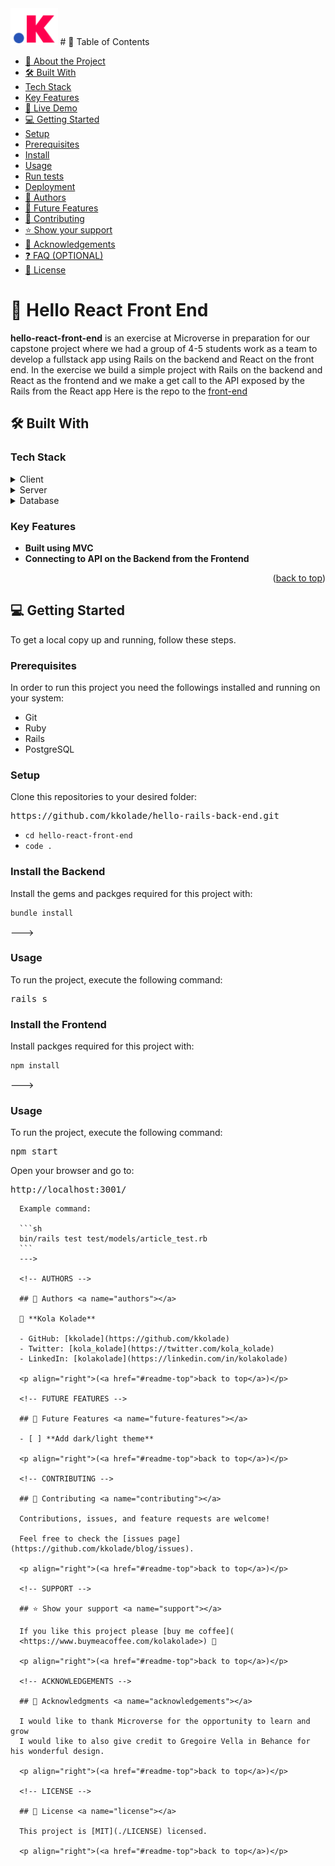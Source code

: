 <!-- TABLE OF CONTENTS -->
<img width="15%" src="./kolakolade_favicon.png ">
# 📗 Table of Contents

- [📖 About the Project](#about-project)
- [🛠 Built With](#built-with)
- [Tech Stack](#tech-stack)
- [Key Features](#key-features)
- [🚀 Live Demo](#live-demo)
- [💻 Getting Started](#getting-started)
- [Setup](#setup)
- [Prerequisites](#prerequisites)
- [Install](#install)
- [Usage](#usage)
- [Run tests](#run-tests)
- [Deployment](#triangular_flag_on_post-deployment)
- [👥 Authors](#authors)
- [🔭 Future Features](#future-features)
- [🤝 Contributing](#contributing)
- [⭐️ Show your support](#support)
- [🙏 Acknowledgements](#acknowledgements)
- [❓ FAQ (OPTIONAL)](#faq)
- [📝 License](#license)

<!-- PROJECT DESCRIPTION -->

# 📖 Hello React Front End <a name="about-project"></a>

**hello-react-front-end** is an exercise at Microverse in preparation for our capstone project where we had a group of 4-5 students work as a team to develop a fullstack app using Rails on the backend and React on the front end. In the exercise we build a simple project with Rails on the backend and React as the frontend and we make a get call to the API exposed by the Rails from the React app
Here is the repo to the [front-end](https://github.com/kkolade/hello-react-front-end/pull/1)

## 🛠 Built With <a name="built-with"></a>

### Tech Stack <a name="tech-stack"></a>

<details>
  <summary>Client</summary>
  <ul>
    <li><a href="https://react.org">React</a></li>
    <li><a href="https://developer.mozilla.org/en-US/docs/Web/JavaScript">JavaScript</a></li>
  </ul>
</details>
<details>
  <summary>Server</summary>
  <ul>
    <li><a href="https://www.ruby-lang.org/">Ruby</a></li>
    <li><a href="https://rubyonrails.org/">Ruby on Rails</a></li>
  </ul>
</details>
<details>
  <summary>Database</summary>
  <ul>
    <li><a href="https://www.postgresql.org/">PostgreSQL</a></li>
  </ul>
</details>

<!-- Features -->

### Key Features <a name="key-features"></a>

- **Built using MVC**
- **Connecting to API on the Backend from the Frontend**

<p align="right">(<a href="#readme-top">back to top</a>)</p>


<!-- GETTING STARTED -->

## 💻 Getting Started <a name="getting-started"></a>

To get a local copy up and running, follow these steps.

### Prerequisites

In order to run this project you need the followings installed and running on your system:

- Git
- Ruby
- Rails
- PostgreSQL

<!--
  Example command:

  ```sh
  gem install rails
  ```
-->

### Setup

Clone this repositories to your desired folder:

<pre>https://github.com/kkolade/hello-rails-back-end.git</pre>

- `cd hello-react-front-end`
- `code .` <!-- If you are using VS Code -->
<!--
  Example commands:
  --->

  ### Install the Backend

  Install the gems and packges required for this project with:

  ```sh
  bundle install
  ```
  --->

  ### Usage

  To run the project, execute the following command:

  <pre>rails s</pre>
  ### Install the Frontend

  Install  packges required for this project with:

  ```sh
  npm install
  ```
  --->

  ### Usage

  To run the project, execute the following command:

  <pre>npm start</pre>

  Open your browser and go to:
  <pre>http://localhost:3001/</pre>

  <!-- ### Run tests

    To run tests, run the following command:

    <pre>rspec ./spec/</pre> -->

   
      Example command:

      ```sh
      bin/rails test test/models/article_test.rb
      ```
      --->

      <!-- AUTHORS -->

      ## 👥 Authors <a name="authors"></a>

      👤 **Kola Kolade**

      - GitHub: [kkolade](https://github.com/kkolade)
      - Twitter: [kola_kolade](https://twitter.com/kola_kolade)
      - LinkedIn: [kolakolade](https://linkedin.com/in/kolakolade)

      <p align="right">(<a href="#readme-top">back to top</a>)</p>

      <!-- FUTURE FEATURES -->

      ## 🔭 Future Features <a name="future-features"></a>

      - [ ] **Add dark/light theme**

      <p align="right">(<a href="#readme-top">back to top</a>)</p>

      <!-- CONTRIBUTING -->

      ## 🤝 Contributing <a name="contributing"></a>

      Contributions, issues, and feature requests are welcome!

      Feel free to check the [issues page](https://github.com/kkolade/blog/issues).

      <p align="right">(<a href="#readme-top">back to top</a>)</p>

      <!-- SUPPORT -->

      ## ⭐️ Show your support <a name="support"></a>

      If you like this project please [buy me coffee](
      <https://www.buymeacoffee.com/kolakolade>) 🥤

      <p align="right">(<a href="#readme-top">back to top</a>)</p>

      <!-- ACKNOWLEDGEMENTS -->

      ## 🙏 Acknowledgments <a name="acknowledgements"></a>

      I would like to thank Microverse for the opportunity to learn and grow
      I would like to also give credit to Gregoire Vella in Behance for his wonderful design.

      <p align="right">(<a href="#readme-top">back to top</a>)</p>

      <!-- LICENSE -->

      ## 📝 License <a name="license"></a>

      This project is [MIT](./LICENSE) licensed.

      <p align="right">(<a href="#readme-top">back to top</a>)</p>
